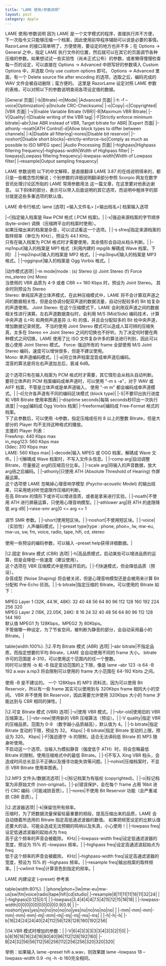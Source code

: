```yaml
---
title: "LAME 使用/参数说明"
layout: post
category: Apple
---
```


LAME 使用/参数说明
因为 LAME 是一个文字模式的程序，直接执行并不方便，下一次指令又只能够压缩一个档案，因此使用前导程序辅助可以说是必要的事情。 RazorLame 的接口简单明了，方便使用，要设定的地方也并不多；在 Options -> General 之中，指定 LAME 执行文件的位置，然后就可以在其它的页面调节各种压缩的参数。如果想试试一些实验性（尚未正式公布）的参数，或者懒得慢慢检查每一页的设定，可以直接在 Options -> Advanced 中把写好的参数填入 Custom Options 中，并选取 Only use custom options 即可。
Options -> Advanced 里面，有一个 Delete source file after encoding 的选项，选取之后，编码完成的 WAV 文件会被自动删除；蛮方便的。
这里是 RazorLame 设定对照 LAME 参数的表格，可以对照以下的参数说明查阅各项设定值的数据。

|General 页面|
|-b|Bitrate|-m|Mode|
|Advanced 页面|
|-h -f –voice|Optimization|-p|Include CRC-Checksums|
|-o|Copy|-c|Copyrighted|
|VBR 页面|
|-v|Enable Variable Bitrate (VBR)|-B|Maximum VBR Bitrate|
|-V|Quality|-t|Disable writing of the VBR tag|
|-F|Strictly enforce minimum bitrate|–abr|Use ABR instead of VBR, Target bitrate for ABR|
|Expert 页面|
|–athonly –noath|ATH Control|-d|Allow block types to differ between channels|
|-k|Disable all filtering|–nores|Disable bit reservoir|
|–noshort|Disable short blocks|–strictly-enforce-iso|Comply as much as possible to ISO MPEG spec|
|Audio Processing 页面|
|–highpass|Highpass filtering frequency|–highpass-width|Width of Highpass filter|
|–lowpass|Lowpass filtering frequency|–lowpass-width|Width of Lowpass filter|
|–resample|Output sampling frequency|

LAME 参数说明
以下的中文解释，是直接翻译 LAME 3.87 的在线说明得来的，都只是一些概念性的解说；个别参数的详细说明翻译部分参照 Scorpio 网友在数字音讯处理讨论区所贴的 LAME 常用参数用法 这一篇文章，在这里要对他表达谢意。
以下斜体的部分，表示可以带入后面说明的其它选项，而说明中粗体字的部分就是这些多重选项的默认值。


LAME 命令行格式: lame [选项] <输入文件名> [<输出档名>]
档案输入选项

|-r|指定输入档案是 Raw PCM 格式 (.PCM 档案)。|
|-x|强迫来源档案的字节顺序 (byte-order) 调换（压缩跨平台的档案时使用）。<br/>如果压缩出来的档案是杂音，可以试试看这一个选项。|
|-s sfreq|指定来源档案的取样频率（单位为 KHz），预设为 44.1 KHz。<br/> 只有在输入档案为 PCM 格式时才需要使用，其余情形会自动从档头判断。|
|–mp1nput|输入的档案是 MP1 格式（利用内建的 mpglib 解碼成 Wave 档案，下同）.|
|–mp2input|输入的档案是 MP2 格式。|
|–mp3input|输入的档案是 MP3 格式。|
|–ogginput|输入的档案是 Ogg Vorbis 格式。|

|动作模式选项|
|-m mode|mode : (s) Stereo (j) Joint Stereo (f) Force ms_stereo (m) Mono<br/>当使用的 VBR 品质为 4-9 或者 CBR <= 160 Kbps 时，预设为 Joint Stereo。
其余时则预设为 Stereo<br/>Stereo: 单纯双声道立体声模式，在此种压缩模式中，LAME 将不会计算双声道之间的数据相关性，但是会协调分配双声道的数据流量，自动分配较多的 Bit 给复杂的声道使用。
Joint Stereo: 在这个压缩模式下，LAME 会利用双声道之间的数据相关性进行演算。左右声道数据类似时，会利用 M/S (Mid/Side) 编码技术，计算中央声道 (L+R) 和两侧声道差异 (L-R) 的值，并且会分配较多的 Bit 给中央声道，增加数据记录频宽。
不当的使用 Joint Stereo 模式可以造成人耳可辨的压缩失真，太多在 Stereo <-> Joint Stereo 之间的切换也不好听。为了决定何时要在两种模式之间切换，LAME 使用了比 ISO 文件复杂许多的算法进行判别，因此可以放心使用 Joint Stereo 模式。
Force: 强迫所有的 frame 全部使用 M/S Joint Stereo 编码，速度可以增快很多，但是不建议使用。<br/>Mono: 单声道编码模式。|
|-a|将立体声档案混音成单声道后编码。<br/>混音的算法是将左右声道加总后，衰减 6dB。<br/><br/>这个选项只有在输入档案为 PCM 格式时才需要，其它情形会从档头自动判断。
要将立体声的 PCM 档案编码成单声道时，可以使用 "-m s -a"，对于 WAV 或 AIFF 档案，不管是立体声或是单声道输入， 使用 "-m m" 都会编码成单声道模式。|
|-d|允许各声道有不同的编码区块模式 (block type)|
|-S|不要印出执行进度和 VBR Bitrate 使用率图表|
|–disptime seconds|每隔 seconds秒印出一次执行进度|
|–ogg|编码成 Ogg Vorbis 档案|
|–freeformat|编码成 Free-Format 格式的档案。<br/>下了此参数后，可以使用 -b参数，指定压缩成任何 8 以上的整数 Bitrate，但是大部分的 Player 均不支持这种格式的播放。<br/>支援的 Player 列表：<br/>FreeAmp: 440 Kbps max<br/>in_mpg123: 560 Kbps max<br/>l3dec: 310 Kbps max<br/>LAME: 560 Kbps max|
|–decode|输入 MPEG 或 OGG 档案，解碼成 Wave 文件。|
|-t|解碼成 Wave 档案时，不写入文件头信息。|
|–comp arg|自动调整 Bitrate，尽量接近 arg的压缩百分比率。|
|–scale arg|将输入的声音数据，放大 arg倍之后编码。|
|–athonly|只使用 ATH (Absolute Threshold of Hearing) 作屏蔽运算。<br/>这个选项使 LAME 忽略掉心理音响学模型 (Psycho-acoustic Model) 的输出结果，只采用绝对听觉底限作压缩的判断。<br/>在高 Bitrate 的情形下或许可以增进音质，或者是拿来进行实验。|
|–noath|不使用 ATH 进行屏蔽运算，只使用心理音响模型。|
|–athlower arg|将 ATH 的底限降低 arg dB|
|–raise-smr arg|0 <= arg <= 1<br/><br/>调节 SMR 参数。|
|–short|使用短区块。|
|–noshort|不使用短区块。|
|–voice|（实验性）人声编码模式。|
|–preset type|type : phone, phon+, lw, mw-eu, mw-us, sw, fm, voice, radio, tape, hifi, cd, stereo<br/><br/>使用一些预设的编码参数，可以输入 –preset help获得详细数据。|
 
|\2.固定 Bitrate 模式 (CBR) 选项|
|-h|高品质模式，启动某些可以增进品质的运算，但是会降低一些速度（建议使用）。<br/>这个选项在 VBR 压缩模式中是预设开启的。|
|-f|快速模式，但会降低品质（预设）。<br/>杂音成型 (Noise Shaping) 将会被关闭，但是心理音响模型还是会被用来计算 Bit 分配和 Pre-Echo 侦测。|
|-b bitrate|指定压缩的 Bitrate。可以使用的 Bitrate 如下：<br/><br/>MPEG Layer 1 (32K, 44.1K, 48K): 32 40 48 56 64 80 96 112 128 160 192 224 256 320<br/>MPEG Layer 2 (16K, 22.05K, 24K): 8 16 24 32 40 48 56 64 80 96 112 128 144 160<br/>默认值 MPEG1 为 128Kbps，MPEG2 为 80Kbps。<br/>不管做哪一种设定，为了节省空间，被判断为静音的部分，会自动采用最小的 Bitrate。|
 
table{width:100%}.
|\2.平均 Bitrate 模式 (ABR) 选项|
|–abr bitrate|不指定品质，而指定想要的平均 Bitrate，LAME 会自动使用不同的 frame 大小。 bitrate许可的范围是 4-310，可以使用这个范围内的任一个整数。<br/>同时可以使用 -b 和 -B 指定变动范围的上下限，像是 lame –abr 123 -b 64 -B 192 a.wav a.mp3 将会限制可以使用的 frame 大小范围在 64-192 Kbits 之间。<br/><br/>使用 -B 是不建议的。 一个 128Kbps 的 MP3 资料流，因为可以使用 Bit Reservoir，所以有一些 frame 其实可以使用到与 320Kbps frame 相同大小的空间。 VBR 并不使用 Bit Reservoir，因此需要允许使用 320Kbps 大小的 frame 才能达到与 CBR 相同的弹性。|
 
|\2.可变 Bitrate 模式 (VBR) 选项|
|-v|使用 VBR 模式。|
|–vbr-old|使用旧的 VBR 压缩算法。|
|–vbr-new|使用新的 VBR 压缩算法（预设）。|
|-V quality|指定 VBR 的压缩品质，范围为 0-9 （数字越小品质越高），默认值为 4。|
|-b bitrate|指定 Bitrate 变动的下限，预设为 32。 Kbps|
|-B bitrate|指定 Bitrate 变动的上限，预设为 320。 Kbps|
|-F|强迫遵守 -b 的限制，适合无法译码低 Bitrate 的 MP3 随身听使用。<br>不启动这一个选项，当输入为模拟静音（强度低于 ATH）时，将会忽略最低 Bitrate 的限制，使用压缩格式中的最低 Bitrate。|
|-t|不写入 Xing VBR 档头，会造成时间总长显示不正确以及搜寻功能失效等问题。|
|–nohist|压缩档案时，不显示 VBR Bitrate 使用率图表。|
 
|\2.MP3 文件头/数据流选项|
|-c|标记档案为有版权 (copyrighted)。|
|-o|标记档案为非原始文件 (non-original)。|
|-p|错误保护，会在每个 frame 占用 16bit 进行 CRC 编码（可能减损音质）。|
|–nores|不使用 Bit Reservoir 功能（会严重减损 CBR 音质）。|
 
|\2.滤波器选项|
|-k|保留住所有频率。<br/> 压缩时，为了把数据流量保留给最重要的频段，提高压缩出来的品质，LAME 会自动随着所选用的 Bitrate 指定高低通滤波器的数值。 如果把频宽设定的比默认值还要大的话，可能会造成无法预期的鸣响以及失真，小心使用！|
|–lowpass freq|设定低通滤波器的起始点为 freq<br/>高于这个频率的声音会被截除。 KHz|
|–lowpass-width freq|设定低通滤波器的宽度，预设为 15% 的 –lowpass 频率。|
|–highpass freq|设定高通滤波起始点为 freq<br/>低于这个频率的声音会被截除。 KHz|
|–highpass-width freq|设定高通滤波器的宽度，预设为 15% 的 –highpass 频率。|
|–resample freq|输出档案的取样频率。|
|–cwlimit freq|计算音色到指定的频率。|

LAME 内建设定 (–preset) 参考表

table{width:80%}.
| |phone|phon+|lw|mw-eu|mw-us|sw|fm|voice|radio|tape|hifi|cd|studio|
|–resample|8|11|11|11|16|11|32|24| |
|–highpass|0.125|0.1| |
|–lowpass|3.4|4|4|4|7.5|4|15|12|15|18|18| |
|–lowpass-width|0|0|0|0|0|0|0|0|0|0.9|0.9| |
|–noshort|yes|yes|no|no|no|no|no|yes|no|no|no|no|no|
| |-mm|-mm|-mm|-mm|-mm|-mm|-mj|-mm|-mj|-mj|-mj|-ms|-ms|
| |-h|-h|-h|
|-b|16|24|24|24|40|24|112|56|128|128|160|192|256|

|\14.VBR 模式时增加的参数：|
|-V|6|4|3|3|3|3|3|4|3|3|2|1|0|
|-b|8|16|16|16|24|16|80|40|96|112|128|192|160|
|-B|24|32|56|56|112|56|256|112|256|256|320|320|320|

举例：如果输入 lame –preset hifi a.wav，则效果跟 lame –lowpass 18 –lowpass-width 0.9 -mj -h -b 160完全相同。
